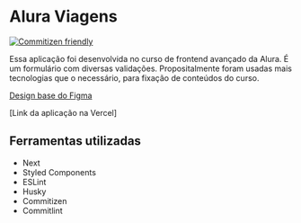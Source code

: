# Alura Viagens

[![Commitizen friendly](https://img.shields.io/badge/commitizen-friendly-brightgreen.svg)](http://commitizen.github.io/cz-cli/) 

Essa aplicação foi desenvolvida no curso de frontend avançado da Alura. É um formulário com diversas validações. Propositalmente foram usadas mais tecnologias que o necessário, para fixação de conteúdos do curso.

[Design base do Figma](https://www.figma.com/file/v4nQPeKCVR4fxJHqmF4TjK/Desafio-Bootcamp-NextJS-M%C3%B3dulo-2-extra?node-id=0%3A1)

[Link da aplicação na Vercel]
## Ferramentas utilizadas
- Next
- Styled Components
- ESLint
- Husky
- Commitizen
- Commitlint